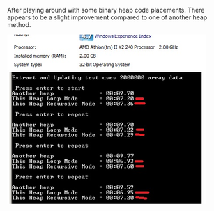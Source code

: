
After playing around with some binary heap code placements. There appears to be a slight improvement compared to one of another heap method.

<img src="https://raw.githubusercontent.com/mangdadan/dadanbinheap/master/test0001.jpg" alt="test"></a>
